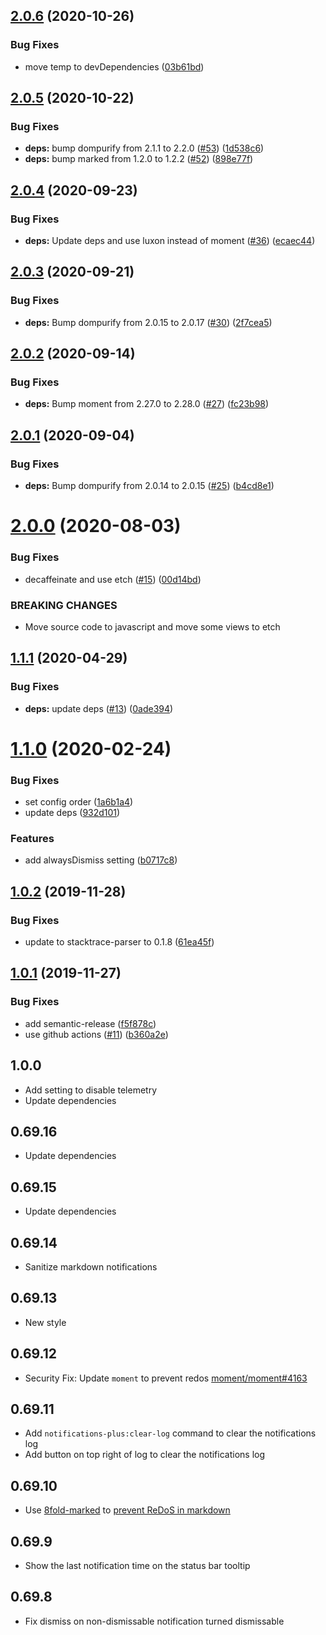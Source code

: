 ## [2.0.6](https://github.com/UziTech/notifications/compare/v2.0.5...v2.0.6) (2020-10-26)


### Bug Fixes

* move temp to devDependencies ([03b61bd](https://github.com/UziTech/notifications/commit/03b61bd5c83d2ccf193cdcfaae7684351b260909))

## [2.0.5](https://github.com/UziTech/notifications/compare/v2.0.4...v2.0.5) (2020-10-22)


### Bug Fixes

* **deps:** bump dompurify from 2.1.1 to 2.2.0 ([#53](https://github.com/UziTech/notifications/issues/53)) ([1d538c6](https://github.com/UziTech/notifications/commit/1d538c6407f93f0a43175cd975dc117f05a40b32))
* **deps:** bump marked from 1.2.0 to 1.2.2 ([#52](https://github.com/UziTech/notifications/issues/52)) ([898e77f](https://github.com/UziTech/notifications/commit/898e77fc2e6556b083ef8e2c292256e0b3c3f5b4))

## [2.0.4](https://github.com/UziTech/notifications/compare/v2.0.3...v2.0.4) (2020-09-23)


### Bug Fixes

* **deps:** Update deps and use luxon instead of moment ([#36](https://github.com/UziTech/notifications/issues/36)) ([ecaec44](https://github.com/UziTech/notifications/commit/ecaec446103fc9f0ec05213d2a4dff89744f5aaf))

## [2.0.3](https://github.com/UziTech/notifications/compare/v2.0.2...v2.0.3) (2020-09-21)


### Bug Fixes

* **deps:** Bump dompurify from 2.0.15 to 2.0.17 ([#30](https://github.com/UziTech/notifications/issues/30)) ([2f7cea5](https://github.com/UziTech/notifications/commit/2f7cea58a233a89f08b91cfca01eacb87f206513))

## [2.0.2](https://github.com/UziTech/notifications/compare/v2.0.1...v2.0.2) (2020-09-14)


### Bug Fixes

* **deps:** Bump moment from 2.27.0 to 2.28.0 ([#27](https://github.com/UziTech/notifications/issues/27)) ([fc23b98](https://github.com/UziTech/notifications/commit/fc23b983dde6bfafd2568aa0729fa356a36bdbdc))

## [2.0.1](https://github.com/UziTech/notifications/compare/v2.0.0...v2.0.1) (2020-09-04)


### Bug Fixes

* **deps:** Bump dompurify from 2.0.14 to 2.0.15 ([#25](https://github.com/UziTech/notifications/issues/25)) ([b4cd8e1](https://github.com/UziTech/notifications/commit/b4cd8e1376874eec4471de48ee037832f5111dc7))

# [2.0.0](https://github.com/UziTech/notifications/compare/v1.1.1...v2.0.0) (2020-08-03)


### Bug Fixes

* decaffeinate and use etch ([#15](https://github.com/UziTech/notifications/issues/15)) ([00d14bd](https://github.com/UziTech/notifications/commit/00d14bd70d611ed59318013285506b2c1a95360a))


### BREAKING CHANGES

* Move source code to javascript and move some views to etch

## [1.1.1](https://github.com/UziTech/notifications/compare/v1.1.0...v1.1.1) (2020-04-29)


### Bug Fixes

* **deps:** update deps ([#13](https://github.com/UziTech/notifications/issues/13)) ([0ade394](https://github.com/UziTech/notifications/commit/0ade394eda053101e48ba0688b919bd3f326b7f2))

# [1.1.0](https://github.com/UziTech/notifications/compare/v1.0.2...v1.1.0) (2020-02-24)


### Bug Fixes

* set config order ([1a6b1a4](https://github.com/UziTech/notifications/commit/1a6b1a4ca779a80789e2ceb40c003836c14ac2f5))
* update deps ([932d101](https://github.com/UziTech/notifications/commit/932d101da9fb41e659253158297f2c3d2933e753))


### Features

* add alwaysDismiss setting ([b0717c8](https://github.com/UziTech/notifications/commit/b0717c8defd3dd878edd43ba8a25b299f83a6be0))

## [1.0.2](https://github.com/UziTech/notifications/compare/v1.0.1...v1.0.2) (2019-11-28)


### Bug Fixes

* update to stacktrace-parser to 0.1.8 ([61ea45f](https://github.com/UziTech/notifications/commit/61ea45ff7fa481925399f480558c2383da7e6a6b))

## [1.0.1](https://github.com/UziTech/notifications/compare/v1.0.0...v1.0.1) (2019-11-27)


### Bug Fixes

* add semantic-release ([f5f878c](https://github.com/UziTech/notifications/commit/f5f878cff283e9af8896e61c43b283221f8507d1))
* use github actions ([#11](https://github.com/UziTech/notifications/issues/11)) ([b360a2e](https://github.com/UziTech/notifications/commit/b360a2e5b9bdcb3f9dedf9eebd626aeceb104e34))

## 1.0.0
* Add setting to disable telemetry
* Update dependencies

## 0.69.16
* Update dependencies

## 0.69.15
* Update dependencies

## 0.69.14
* Sanitize markdown notifications

## 0.69.13
* New style

## 0.69.12
* Security Fix: Update `moment` to prevent redos [moment/moment#4163](https://github.com/moment/moment/issues/4163)

## 0.69.11
* Add `notifications-plus:clear-log` command to clear the notifications log
* Add button on top right of log to clear the notifications log

## 0.69.10
* Use [8fold-marked](https://www.npmjs.com/package/8fold-marked) to [prevent ReDoS in markdown](https://github.com/chjj/marked/issues/937)

## 0.69.9
* Show the last notification time on the status bar tooltip

## 0.69.8
* Fix dismiss on non-dismissable notification turned dismissable
